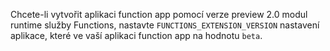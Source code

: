 
Chcete-li vytvořit aplikaci function app pomocí verze preview 2.0 modul runtime služby Functions, nastavte `FUNCTIONS_EXTENSION_VERSION` nastavení aplikace, které ve vaší aplikaci function app na hodnotu `beta`.